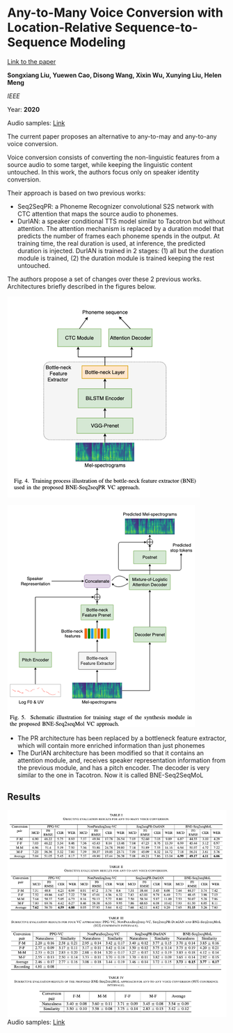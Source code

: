 # Any-to-Many Voice Conversion with Location-Relative Sequence-to-Sequence Modeling

[Link to the paper](https://arxiv.org/pdf/2009.02725.pdf)

**Songxiang Liu, Yuewen Cao, Disong Wang, Xixin Wu, Xunying Liu, Helen Meng**

*IEEE*

Year: **2020**

Audio samples: [Link](https://liusongxiang.github.io/BNE-Seq2SeqMoL-VC/)


The current paper proposes an alternative to any-to-may and any-to-any voice conversion.

Voice conversion consists of converting the non-linguistic features from a source audio to some target, while keeping the linguistic content untouched. In this work, the authors focus only on speaker identity conversion.

Their approach is based on two previous works:
- Seq2SeqPR: a Phoneme Recognizer convolutional S2S network with CTC attention that maps the source audio to phonemes.
- DurIAN: a speaker conditional TTS model similar to Tacotron but without attention. The attention mechanism is replaced by a duration model that predicts the number of frames each phoneme spends in the output.  At training time, the real duration is used, at inference, the predicted duration is injected. DurIAN is trained in 2 stages: (1) all but the duration module is trained, (2) the duration module is trained keeping the rest untouched.

The authors propose a set of changes over these 2 previous works. Architectures briefly described in the figures below.

![](liu2020b/arch1.png)

![](liu2020b/arch2.png)

- The PR architecture has been replaced by a bottleneck feature extractor, which will contain more enriched information than just phonemes
- The DurIAN architecture has been modified so that it contains an attention module, and, receives speaker representation information from the previous module, and has a pitch encoder. The decoder is very similar to the one in Tacotron. Now it is called BNE-Seq2SeqMoL

## Results
![](liu2020b/table_results.png)
Audio samples: [Link](https://liusongxiang.github.io/BNE-Seq2SeqMoL-VC/)
